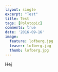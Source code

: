```yaml
---
layout: single
excerpt: "Test"
title: Test
tags: [Polytopic]
comments: true
date: '2016-09-16'
image:
  feature: lofberg.jpg
  teaser: lofberg.jpg
  thumb: lofberg.jpg
---
```

Hej
